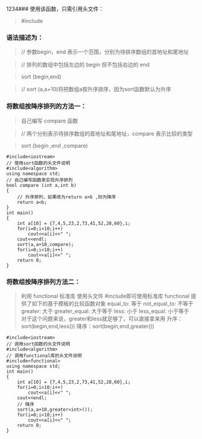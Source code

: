 1234### 使用该函数，只需引用头文件：

> #include<algoritnm>

### 语法描述为： 

> // 参数begin，end 表示一个范围，分别为待排序数组的首地址和尾地址

> // 排列的数组中包括左边的 begin 但不包括右边的 end 

> sort (begin,end)

> // sort (a,a+10)将把数组a按升序排序，因为sort函数默认为升序

### 将数组按降序排列的方法一：

> 自己编写 compare 函数

> // 两个分别表示待排序数组的首地址和尾地址，compare 表示比较的类型

> sort (begin ,end ,compare)

```
#include<iostream>
// 使用sort函数的头文件说明
#include<algorithm>
using namespace std;
// 自己编写函数来实现升序排列
bool compare (int a,int b)
{
    // 升序排列，如果改为return a>b ,则为降序
    return a<b;
}
int main()
{
    int a[10] = {7,4,5,23,2,73,41,52,28,60},i;
    for(i=0;i<10;i++)
        cout<<a[i]<<" ";
    cout<<endl;
    sort(a,a+10,compare);
    for(i=0;i<10;i++)
        cout<<a[i]<<" ";
    return 0;
}
```

### 将数组按降序排列方法二：

> 利用 functional 标准库
> 使用头文件 #include<functional>即可使用标准库
> functional 提供了如下的基于模板的比较函数对象
> equal_to<Type>: 等于
> not_equal_to<Type>: 不等于
> greater<Type>: 大于
> greater_equal<Type>: 大于等于
> less<Type>: 小于
> less_equal<Type>: 小于等于 
> 对于这个问题来说，greater和less就足够了，可以直接拿来用
> 升序：sort(begin,end,less<data-type>())
> 降序：sort(begin,end,greater<data-type>())

```
#include<iostream>
// 调用sort函数的头文件说明
#include<algorithm>
// 调用functional库的头文件说明
#include<functional>
using namespace std;
int main()
{
    int a[10] = {7,4,5,23,2,73,41,52,28,60},i;
    for(i=0;i<10;i++)
        cout<<a[i]<<" ";
    cout<<endl;
    // 降序
    sort(a,a+10,greater<int>());
    for(i=0;i<10;i++)
        cout<<a[i]<<" ";
    return 0;
}
```
